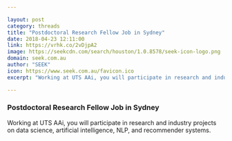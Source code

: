 ```yaml
---

layout: post
category: threads
title: "Postdoctoral Research Fellow Job in Sydney"
date: 2018-04-23 12:11:00
link: https://vrhk.co/2vDjpA2
image: https://seekcdn.com/search/houston/1.0.8578/seek-icon-logo.png
domain: seek.com.au
author: "SEEK"
icon: https://www.seek.com.au/favicon.ico
excerpt: "Working at UTS AAi, you will participate in research and industry projects on data science, artificial intelligence, NLP, and recommender systems."

---
```


### Postdoctoral Research Fellow Job in Sydney

Working at UTS AAi, you will participate in research and industry projects on data science, artificial intelligence, NLP, and recommender systems.